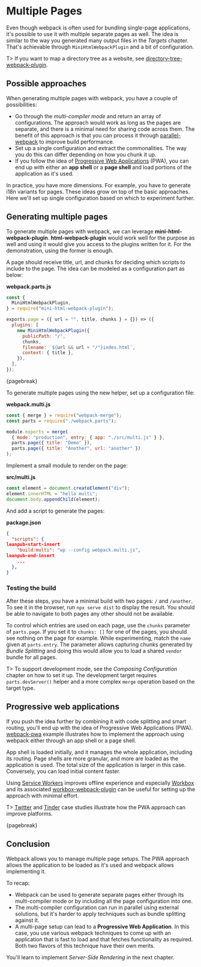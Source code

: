# Multiple Pages

Even though webpack is often used for bundling single-page applications, it's possible to use it with multiple separate pages as well. The idea is similar to the way you generated many output files in the _Targets_ chapter. That's achievable through `MiniHtmlWebpackPlugin` and a bit of configuration.

T> If you want to map a directory tree as a website, see [directory-tree-webpack-plugin](https://www.npmjs.com/package/directory-tree-webpack-plugin).

## Possible approaches

When generating multiple pages with webpack, you have a couple of possibilities:

- Go through the _multi-compiler mode_ and return an array of configurations. The approach would work as long as the pages are separate, and there is a minimal need for sharing code across them. The benefit of this approach is that you can process it through [parallel-webpack](https://www.npmjs.com/package/parallel-webpack) to improve build performance.
- Set up a single configuration and extract the commonalities. The way you do this can differ depending on how you chunk it up.
- If you follow the idea of [Progressive Web Applications](https://developers.google.com/web/progressive-web-apps/) (PWA), you can end up with either an **app shell** or a **page shell** and load portions of the application as it's used.

In practice, you have more dimensions. For example, you have to generate i18n variants for pages. These ideas grow on top of the basic approaches. Here we'll set up single configuration based on which to experiment further.

## Generating multiple pages

To generate multiple pages with webpack, we can leverage **mini-html-webpack-plugin**. **html-webpack-plugin** would work well for the purpose as well and using it would give you access to the plugins written for it. For the demonstration, using the former is enough.

A page should receive title, url, and chunks for deciding which scripts to include to the page. The idea can be modeled as a configuration part as below:

**webpack.parts.js**

```javascript
const {
  MiniHtmlWebpackPlugin,
} = require("mini-html-webpack-plugin");

exports.page = ({ url = "", title, chunks } = {}) => ({
  plugins: [
    new MiniHtmlWebpackPlugin({
      publicPath: "/",
      chunks,
      filename: `${url && url + "/"}index.html`,
      context: { title },
    }),
  ],
});
```

{pagebreak}

To generate multiple pages using the new helper, set up a configuration file:

**webpack.multi.js**

```javascript
const { merge } = require("webpack-merge");
const parts = require("./webpack.parts");

module.exports = merge(
  { mode: "production", entry: { app: "./src/multi.js" } },
  parts.page({ title: "Demo" }),
  parts.page({ title: "Another", url: "another" })
);
```

Implement a small module to render on the page:

**src/multi.js**

```javascript
const element = document.createElement("div");
element.innerHTML = "hello multi";
document.body.appendChild(element);
```

And add a script to generate the pages:

**package.json**

```json
{
  "scripts": {
leanpub-start-insert
    "build:multi": "wp --config webpack.multi.js",
leanpub-end-insert
    ...
  },
}
```

### Testing the build

After these steps, you have a minimal build with two pages: `/` and `/another`. To see it in the browser, run `npx serve dist` to display the result. You should be able to navigate to both pages any other should not be available.

To control which entries are used on each page, use the `chunks` parameter of `parts.page`. If you set it to `chunks: []` for one of the pages, you should see nothing on the page for example. While experimenting, match the `name` given at `parts.entry`. The parameter allows capturing chunks generated by _Bundle Splitting_ and doing this would allow you to load a shared `vendor` bundle for all pages.

T> To support development mode, see the _Composing Configuration_ chapter on how to set it up. The development target requires `parts.devServer()` helper and a more complex `merge` operation based on the target type.

## Progressive web applications

If you push the idea further by combining it with code splitting and smart routing, you'll end up with the idea of Progressive Web Applications (PWA). [webpack-pwa](https://github.com/webpack/webpack-pwa) example illustrates how to implement the approach using webpack either through an app shell or a page shell.

App shell is loaded initially, and it manages the whole application, including its routing. Page shells are more granular, and more are loaded as the application is used. The total size of the application is larger in this case. Conversely, you can load initial content faster.

Using [Service Workers](https://developer.mozilla.org/en/docs/Web/API/Service_Worker_API) improves offline experience and especially [Workbox](https://developers.google.com/web/tools/workbox/) and its associated [workbox-webpack-plugin](https://www.npmjs.com/package/workbox-webpack-plugin) can be useful for setting up the approach with minimal effort.

T> [Twitter](https://developers.google.com/web/showcase/2017/twitter) and [Tinder](https://medium.com/@addyosmani/a-tinder-progressive-web-app-performance-case-study-78919d98ece0) case studies illustrate how the PWA approach can improve platforms.

{pagebreak}

## Conclusion

Webpack allows you to manage multiple page setups. The PWA approach allows the application to be loaded as it's used and webpack allows implementing it.

To recap:

- Webpack can be used to generate separate pages either through its multi-compiler mode or by including all the page configuration into one.
- The multi-compiler configuration can run in parallel using external solutions, but it's harder to apply techniques such as bundle splitting against it.
- A multi-page setup can lead to a **Progressive Web Application**. In this case, you use various webpack techniques to come up with an application that is fast to load and that fetches functionality as required. Both two flavors of this technique have their own merits.

You'll learn to implement _Server-Side Rendering_ in the next chapter.
